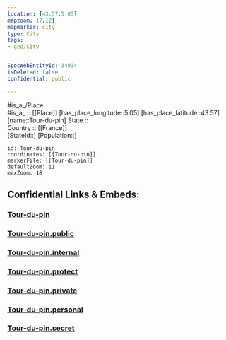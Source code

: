 ```yaml
---
location: [43.57,5.05] 
mapzoom: [7,12] 
mapmarker: city 
type: City
tags:
- geo/City


SpocWebEntityId: 34934
isDeleted: false
confidential: public

---
```

#is_a_/Place  
#is_a_ :: [[Place]] 
[has_place_longitude::5.05] 
[has_place_latitude::43.57] 
[name::Tour-du-pin] 
State ::  
Country :: [[France]]  
[StateId::] 
[Population::] 



```leaflet
id: Tour-du-pin
coordinates: [[Tour-du-pin]] 
markerFile: [[Tour-du-pin]] 
defaultZoom: 11 
maxZoom: 18
```


## Confidential Links & Embeds: 

### [Tour-du-pin](/_Standards/Earth/Continent/Europe/Europe~West/France/regions~France/Provence-Alpes-Côte_d'Azur/departments~Provence/Bouches-du-Rhône/communes~Rhône/Istres/cities~Istres/Tour-du-pin.md) 

### [Tour-du-pin.public](/_public/Earth/Continent/Europe/Europe~West/France/regions~France/Provence-Alpes-Côte_d'Azur/departments~Provence/Bouches-du-Rhône/communes~Rhône/Istres/cities~Istres/Tour-du-pin.public.md) 

### [Tour-du-pin.internal](/_internal/Earth/Continent/Europe/Europe~West/France/regions~France/Provence-Alpes-Côte_d'Azur/departments~Provence/Bouches-du-Rhône/communes~Rhône/Istres/cities~Istres/Tour-du-pin.internal.md) 

### [Tour-du-pin.protect](/_protect/Earth/Continent/Europe/Europe~West/France/regions~France/Provence-Alpes-Côte_d'Azur/departments~Provence/Bouches-du-Rhône/communes~Rhône/Istres/cities~Istres/Tour-du-pin.protect.md) 

### [Tour-du-pin.private](/_private/Earth/Continent/Europe/Europe~West/France/regions~France/Provence-Alpes-Côte_d'Azur/departments~Provence/Bouches-du-Rhône/communes~Rhône/Istres/cities~Istres/Tour-du-pin.private.md) 

### [Tour-du-pin.personal](/_personal/Earth/Continent/Europe/Europe~West/France/regions~France/Provence-Alpes-Côte_d'Azur/departments~Provence/Bouches-du-Rhône/communes~Rhône/Istres/cities~Istres/Tour-du-pin.personal.md) 

### [Tour-du-pin.secret](/_secret/Earth/Continent/Europe/Europe~West/France/regions~France/Provence-Alpes-Côte_d'Azur/departments~Provence/Bouches-du-Rhône/communes~Rhône/Istres/cities~Istres/Tour-du-pin.secret.md)

